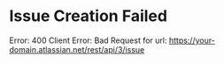# Issue Creation Failed
Error: 400 Client Error: Bad Request for url: https://your-domain.atlassian.net/rest/api/3/issue
